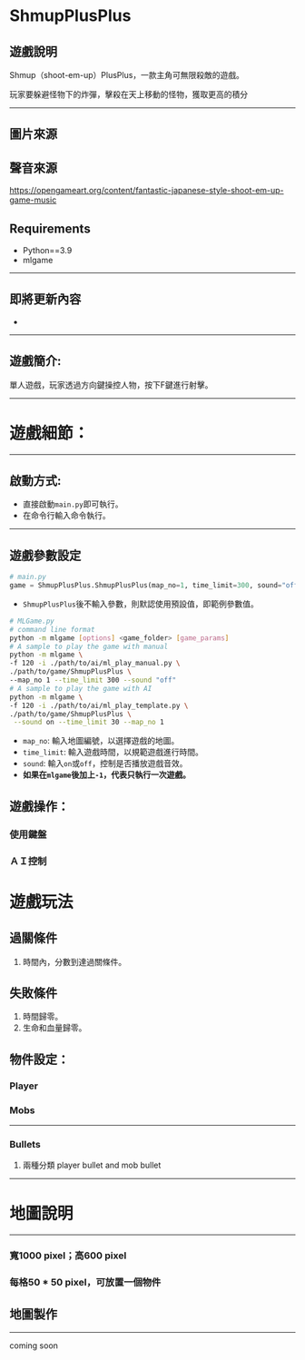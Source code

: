 # ShmupPlusPlus

## 遊戲說明

Shmup（shoot-em-up）PlusPlus，一款主角可無限殺敵的遊戲。

玩家要躲避怪物下的炸彈，擊殺在天上移動的怪物，獲取更高的積分

---
## 圖片來源

## 聲音來源
https://opengameart.org/content/fantastic-japanese-style-shoot-em-up-game-music
## Requirements

- Python==3.9
- mlgame

---

## 即將更新內容

- 

---

## 遊戲簡介:

單人遊戲，玩家透過方向鍵操控人物，按下F鍵進行射擊。

---

# 遊戲細節：

---

## 啟動方式:

- 直接啟動`main.py`即可執行。
- 在命令行輸入命令執行。

---

## 遊戲參數設定

```python
# main.py
game = ShmupPlusPlus.ShmupPlusPlus(map_no=1, time_limit=300, sound="off")
```

- `ShmupPlusPlus`後不輸入參數，則默認使用預設值，即範例參數值。

```bash
# MLGame.py
# command line format
python -m mlgame [options] <game_folder> [game_params]
# A sample to play the game with manual
python -m mlgame \
-f 120 -i ./path/to/ai/ml_play_manual.py \
./path/to/game/ShmupPlusPlus \
--map_no 1 --time_limit 300 --sound "off"
# A sample to play the game with AI
python -m mlgame \
-f 120 -i ./path/to/ai/ml_play_template.py \
./path/to/game/ShmupPlusPlus \
 --sound on --time_limit 30 --map_no 1
```

- `map_no`:  輸入地圖編號，以選擇遊戲的地圖。
- `time_limit`:  輸入遊戲時間，以規範遊戲進行時間。
- `sound`:  輸入`on`或`off`，控制是否播放遊戲音效。
- **如果在`mlgame`後加上`-1`，代表只執行一次遊戲。**

## 遊戲操作：

### 使用鍵盤

### ＡＩ控制

# 遊戲玩法

## 過關條件

1. 時間內，分數到達過關條件。

## 失敗條件

1. 時間歸零。
2. 生命和血量歸零。

## 物件設定：

### Player

### Mobs

---

### Bullets

1. 兩種分類 player bullet and mob bullet

---

# 地圖說明

---

### 寬1000 pixel；高600 pixel

### 每格50 * 50 pixel，可放置一個物件

## 地圖製作

---

coming soon
